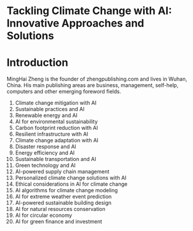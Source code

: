 # Tackling Climate Change with AI: Innovative Approaches and Solutions

# Introduction



MingHai Zheng is the founder of zhengpublishing.com and lives in Wuhan, China. His main publishing areas are business, management, self-help, computers and other emerging foreword fields.



1. Climate change mitigation with AI
2. Sustainable practices and AI
3. Renewable energy and AI
4. AI for environmental sustainability
5. Carbon footprint reduction with AI
6. Resilient infrastructure with AI
7. Climate change adaptation with AI
8. Disaster response and AI
9. Energy efficiency and AI
10. Sustainable transportation and AI
11. Green technology and AI
12. AI-powered supply chain management
13. Personalized climate change solutions with AI
14. Ethical considerations in AI for climate change
15. AI algorithms for climate change modeling
16. AI for extreme weather event prediction
17. AI-powered sustainable building design
18. AI for natural resources conservation
19. AI for circular economy
20. AI for green finance and investment



